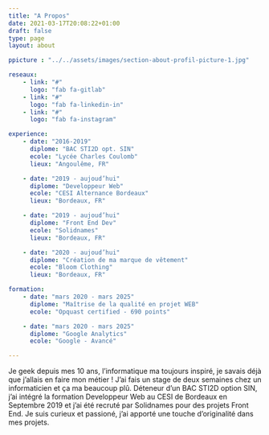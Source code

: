 ```yaml
---
title: "A Propos"
date: 2021-03-17T20:08:22+01:00
draft: false
type: page
layout: about

ppicture : "../../assets/images/section-about-profil-picture-1.jpg"

reseaux:
    - link: "#"
      logo: "fab fa-gitlab"
    - link: "#"
      logo: "fab fa-linkedin-in"
    - link: "#"
      logo: "fab fa-instagram"

experience:
    - date: "2016-2019"
      diplome: "BAC STI2D opt. SIN"
      ecole: "Lycée Charles Coulomb"
      lieux: "Angoulême, FR"

    - date: "2019 - aujoud’hui"
      diplome: "Developpeur Web"
      ecole: "CESI Alternance Bordeaux"
      lieux: "Bordeaux, FR"

    - date: "2019 - aujoud’hui"
      diplome: "Front End Dev"
      ecole: "Solidnames"
      lieux: "Bordeaux, FR"

    - date: "2020 - aujoud’hui"
      diplome: "Création de ma marque de vêtement"
      ecole: "Bloom Clothing"
      lieux: "Bordeaux, FR"

formation:
    - date: "mars 2020 - mars 2025"
      diplome: "Maîtrise de la qualité en projet WEB"
      ecole: "Opquast certified - 690 points"

    - date: "mars 2020 - mars 2025"
      diplome: "Google Analytics"
      ecole: "Google - Avancé"

---
```


Je geek depuis mes 10 ans, l’informatique ma toujours inspiré, je savais déjà que j’allais en faire mon métier ! J’ai fais un stage de deux semaines chez un informaticien et ça ma beaucoup plû. 
Déteneur d’un BAC STI2D option SIN, j’ai intégré la formation Developpeur Web au CESI de Bordeaux en Septembre 2019 et j’ai été recruté par Solidnames pour des projets Front End.
Je suis curieux et passioné, j’ai apporté une touche d’originalité dans mes projets.